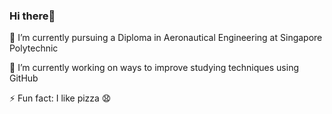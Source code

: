 ### Hi there👋
🌱 I’m currently pursuing a Diploma in Aeronautical Engineering at Singapore Polytechnic

🔭 I’m currently working on ways to improve studying techniques using GitHub

⚡ Fun fact: I like pizza 😧


<!--
**Salman8932/Salman8932** is a ✨ _special_ ✨ repository because its `README.md` (this file) appears on your GitHub profile.

Here are some ideas to get you started:

- 🔭 I’m currently working on ...
- 🌱 I’m currently learning ...
- 👯 I’m looking to collaborate on ...
- 🤔 I’m looking for help with ...
- 💬 Ask me about ...
- 📫 How to reach me: ...
- 😄 Pronouns: ...
- ⚡ Fun fact: ...
-->
